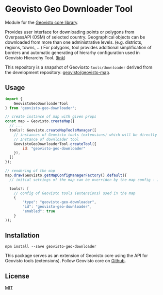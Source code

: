 # Geovisto Geo Downloader Tool
Module for the [Geovisto core library](https://github.com/geovisto/geovisto).

Provides user interface for downloading points or polygons from OverpassAPI (OSM) of selected country. Geographical objects can be downloaded from more than one administrative levels. (e.g. districts, regions, towns, ...) 
For polygons, tool provides additional simplification of borders and automatic generating of hierarhy configuration used in Geovisto Hierarchy Tool. ([link](https://github.com/geovisto/geovisto-hierarchy))

This repository is a snapshot of Geoviosto ``tools/downloader`` derived from the development repository: [geovisto/geovisto-map](https://github.com/geovisto/geovisto-map).

## Usage

```js
import {
    GeovistoGeoDownloaderTool
} from 'geovisto-geo-downloader';

// create instance of map with given props
const map = Geovisto.createMap({
  // ...
  tools?: Geovisto.createMapToolsManager([
    // instances of Geovisto tools (extensions) which will be directly used in the map
    // Instance of downloader tool
    GeovistoGeoDownloaderTool.createTool({
        id: "geovisto-geo-downloader"
    }),
  ])
});

// rendering of the map
map.draw(Geovisto.getMapConfigManagerFactory().default({
  // initial settings of the map can be overriden by the map config - JSON structure providing user settings

  tools?: [
    // config of Geovisto tools (extensions) used in the map
    {
        "type": "geovisto-geo-downloader",
        "id": "geovisto-geo-downloader",
        "enabled": true
    }
));
```



## Installation

```
npm install --save geovisto-geo-downloader
```

This package serves as an extension of Geovisto core using the API for Geovisto tools (extensions). Follow Geovisto core on [Github](https://github.com/geovisto/geovisto).

## License
[MIT](https://github.com/geovisto/geovisto-geo-downloader/blob/master/LICENSE)
